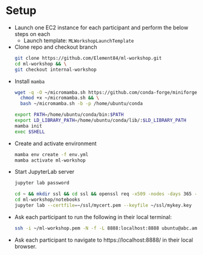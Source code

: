 # Setup

- Launch one EC2 instance for each participant and perform the below steps on each
    - Launch template: `MLWorkshopLaunchTemplate`
- Clone repo and checkout branch
  ```sh
  git clone https://github.com/Element84/ml-workshop.git
  cd ml-workshop && \
  git checkout internal-workshop
  ```
- Install `mamba`
  ```sh
  wget -q -O ~/micromamba.sh https://github.com/conda-forge/miniforge/releases/latest/download/Miniforge-pypy3-Linux-x86_64.sh && \
    chmod +x ~/micromamba.sh && \
    bash ~/micromamba.sh -b -p /home/ubuntu/conda

  export PATH=/home/ubuntu/conda/bin:$PATH
  export LD_LIBRARY_PATH=/home/ubuntu/conda/lib/:$LD_LIBRARY_PATH
  mamba init
  exec $SHELL
  ```
- Create and activate environment
  ```sh
  mamba env create -f env.yml
  mamba activate ml-workshop
  ```
- Start JupyterLab server
  ```sh
  jupyter lab password
  ```
  ```sh
  cd ~ && mkdir ssl && cd ssl && openssl req -x509 -nodes -days 365 -newkey rsa:2048 -keyout mykey.key -out mycert.pem && cd -
  cd ml-workshop/notebooks
  jupyter lab --certfile=~/ssl/mycert.pem --keyfile ~/ssl/mykey.key
  ```
- Ask each participant to run the following in their local terminal:
  ```sh
  ssh -i ~/ml-workshop.pem -N -f -L 8888:localhost:8888 ubuntu@abc.amazonaws.com
  ```
- Ask each participant to navigate to https://localhost:8888/ in their local browser.
